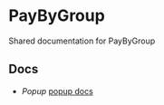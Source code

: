<!-- #### César Salazar -->
# PayByGroup

Shared documentation for PayByGroup

## Docs
- *Popup* [popup docs](/popup)

<!-- - *28/12/2011* [Instrucciones para visitar un museo](/instrucciones-para-visitar-un-museo) 
- *03/12/2010* [Día de lanzamiento](/dia-de-lanzamiento)
- *22/09/2010* [Sin tomar el manubrio](/sin-tomar-el-manubrio)
- *30/06/2010* [Dejar el coche, una decisión satisfactoria](/dejar-el-coche-una-decision-satisfactoria)
- *05/07/2010* [Libros determinantes](/libros-determinantes)  -->